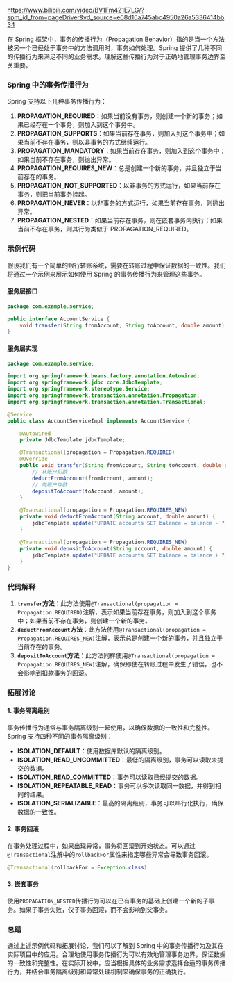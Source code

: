 https://www.bilibili.com/video/BV1Fm421E7LG/?spm_id_from=pageDriver&vd_source=e68d16a745abc4950a26a5336414bb34

在 Spring 框架中，事务的传播行为（Propagation Behavior）指的是当一个方法被另一个已经处于事务中的方法调用时，事务如何处理。Spring 提供了几种不同的传播行为来满足不同的业务需求。理解这些传播行为对于正确地管理事务边界至关重要。

### Spring 中的事务传播行为

Spring 支持以下几种事务传播行为：

1. **PROPAGATION_REQUIRED**：如果当前没有事务，则创建一个新的事务；如果已经存在一个事务，则加入到这个事务中。
2. **PROPAGATION_SUPPORTS**：如果当前存在事务，则加入到这个事务中；如果当前不存在事务，则以非事务的方式继续运行。
3. **PROPAGATION_MANDATORY**：如果当前存在事务，则加入到这个事务中；如果当前不存在事务，则抛出异常。
4. **PROPAGATION_REQUIRES_NEW**：总是创建一个新的事务，并且独立于当前存在的事务。
5. **PROPAGATION_NOT_SUPPORTED**：以非事务的方式运行，如果当前存在事务，则把当前事务挂起。
6. **PROPAGATION_NEVER**：以非事务的方式运行，如果当前存在事务，则抛出异常。
7. **PROPAGATION_NESTED**：如果当前存在事务，则在嵌套事务内执行；如果当前不存在事务，则其行为类似于 PROPAGATION_REQUIRED。

### 示例代码

假设我们有一个简单的银行转账系统，需要在转账过程中保证数据的一致性。我们将通过一个示例来展示如何使用 Spring 的事务传播行为来管理这些事务。

#### 服务层接口

```java
package com.example.service;

public interface AccountService {
    void transfer(String fromAccount, String toAccount, double amount);
}
```

#### 服务层实现

```java
package com.example.service;

import org.springframework.beans.factory.annotation.Autowired;
import org.springframework.jdbc.core.JdbcTemplate;
import org.springframework.stereotype.Service;
import org.springframework.transaction.annotation.Propagation;
import org.springframework.transaction.annotation.Transactional;

@Service
public class AccountServiceImpl implements AccountService {

    @Autowired
    private JdbcTemplate jdbcTemplate;

    @Transactional(propagation = Propagation.REQUIRED)
    @Override
    public void transfer(String fromAccount, String toAccount, double amount) {
        // 从账户扣款
        deductFromAccount(fromAccount, amount);
        // 向账户存款
        depositToAccount(toAccount, amount);
    }

    @Transactional(propagation = Propagation.REQUIRES_NEW)
    private void deductFromAccount(String account, double amount) {
        jdbcTemplate.update("UPDATE accounts SET balance = balance - ? WHERE account_number = ?", amount, account);
    }

    @Transactional(propagation = Propagation.REQUIRES_NEW)
    private void depositToAccount(String account, double amount) {
        jdbcTemplate.update("UPDATE accounts SET balance = balance + ? WHERE account_number = ?", amount, account);
    }
}
```

### 代码解释

1. **`transfer`方法**：此方法使用`@Transactional(propagation = Propagation.REQUIRED)`注解，表示如果当前存在事务，则加入到这个事务中；如果当前不存在事务，则创建一个新的事务。
2. **`deductFromAccount`方法**：此方法使用`@Transactional(propagation = Propagation.REQUIRES_NEW)`注解，表示总是创建一个新的事务，并且独立于当前存在的事务。
3. **`depositToAccount`方法**：此方法同样使用`@Transactional(propagation = Propagation.REQUIRES_NEW)`注解，确保即使在转账过程中发生了错误，也不会影响到扣款事务的回滚。

### 拓展讨论

#### 1. **事务隔离级别**

事务传播行为通常与事务隔离级别一起使用，以确保数据的一致性和完整性。Spring 支持四种不同的事务隔离级别：

- **ISOLATION_DEFAULT**：使用数据库默认的隔离级别。
- **ISOLATION_READ_UNCOMMITTED**：最低的隔离级别，事务可以读取未提交的数据。
- **ISOLATION_READ_COMMITTED**：事务可以读取已经提交的数据。
- **ISOLATION_REPEATABLE_READ**：事务可以多次读取同一数据，并得到相同的结果。
- **ISOLATION_SERIALIZABLE**：最高的隔离级别，事务可以串行化执行，确保数据的一致性。

#### 2. **事务回滚**

在事务处理过程中，如果出现异常，事务将回滚到开始状态。可以通过`@Transactional`注解中的`rollbackFor`属性来指定哪些异常会导致事务回滚。

```java
@Transactional(rollbackFor = Exception.class)
```

#### 3. **嵌套事务**

使用`PROPAGATION_NESTED`传播行为可以在已有事务的基础上创建一个新的子事务。如果子事务失败，仅子事务回滚，而不会影响到父事务。

### 总结

通过上述示例代码和拓展讨论，我们可以了解到 Spring 中的事务传播行为及其在实际项目中的应用。合理地使用事务传播行为可以有效地管理事务边界，保证数据的一致性和完整性。在实际开发中，应当根据具体的业务需求选择合适的事务传播行为，并结合事务隔离级别和异常处理机制来确保事务的正确执行。
